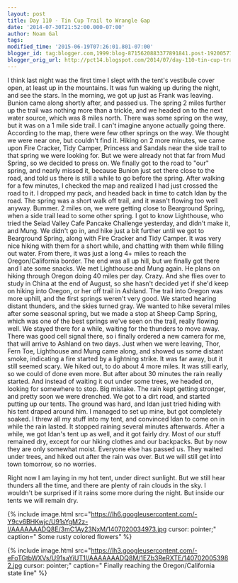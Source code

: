 ```yaml
---
layout: post
title: Day 110 - Tin Cup Trail to Wrangle Gap
date: '2014-07-30T21:52:00.000-07:00'
author: Noam Gal
tags:
modified_time: '2015-06-19T07:26:01.801-07:00'
blogger_id: tag:blogger.com,1999:blog-8715620883377891841.post-1920057723541452187
blogger_orig_url: http://pct14.blogspot.com/2014/07/day-110-tin-cup-trail-to-wrangle-gap.html
---
```


 I think last night was the first time I slept with the tent's vestibule cover open, at least up in the mountains.
 It was fun waking up during the night, and see the stars.
 In the morning, we got up just as Frank was leaving.
 Bunion came along shortly after, and passed us. The spring 2 miles further up the trail was nothing more than a
 trickle, and we headed on to the next water source, which was 8 miles north. There was some spring on the way, but
 it was on a 1 mile side trail. I can't imagine anyone actually going there.
 According to the map, there were
 few other springs on the way. We thought we were near one, but couldn't find it. Hiking on 2 more minutes, we came
 upon Fire Cracker, Tidy Camper, Princess and Sandals near the side trail to that spring we were looking for. But we
 were already not that far from Mud Spring, so we decided to press on.
 We finally got to the road to "our"
 spring, and nearly missed it, because Bunion just set there close to the road, and told us there is still a while to
 go before the spring. After walking for a few minutes, I checked the map and realized I had just crossed the road to
 it. I dropped my pack, and headed back in time to catch Idan by the road. The spring was a short walk off trail, and
 it wasn't flowing too well anyway. Bummer.
 2 miles on, we were getting close to Bearground Spring, when a side
 trail lead to some other spring. I got to know Lighthouse, who tried the Seiad Valley Cafe Pancake Challenge
 yesterday, and didn't make it, and Mung. We didn't go in, and hike just a bit further until we got to Bearground
 Spring, along with Fire Cracker and Tidy Camper. It was very nice hiking with them for a short while, and chatting
 with them while filling out water.
 From there, it was just a long 4+ miles to reach the Oregon/California
 border. The end was all up hill, but we finally got there and I ate some snacks. We met Lighthouse and Mung again.
 He plans on hiking through Oregon doing 40 miles per day. Crazy. And she flies over to study in China at the end of
 August, so she hasn't decided yet if she'd keep on hiking into Oregon, or her off trail in Ashland.
 The trail
 into Oregon was more uphill, and the first springs weren't very good. We started hearing distant thunders, and the
 skies turned gray. We wanted to hike several miles after some seasonal spring, but we made a stop at Sheep Camp
 Spring, which was one of the best springs we've seen on the trail, really flowing well.
 We stayed there for a
 while, waiting for the thunders to move away. There was good cell signal there, so i finally ordered a new camera
 for me, that will arrive to Ashland on two days. Just when we were leaving, Thor, Fern Toe, Lighthouse and Mung came
 along, and showed us some distant smoke, indicating a fire started by a lightning strike. It was far away, but it
 still seemed scary.
 We hiked out, to do about 4 more miles. It was still early, so we could of done even more.
 But after about 30 minutes the rain really started. And instead of waiting it out under some trees, we headed on,
 looking for somewhere to stop. Big mistake.
 The rain kept getting stronger, and pretty soon we were drenched.
 We got to a dirt road, and started putting up our tents. The ground was hard, and Idan just tried hiding with his
 tent draped around him. I managed to set up mine, but got completely soaked. I threw all my stuff into my tent, and
 convinced Idan to come on in while the rain lasted. It stopped raining several minutes afterwards.
 After a
 while, we got Idan's tent up as well, and it got fairly dry. Most of our stuff remained dry, except for our hiking
 clothes and our backpacks. But by now they are only somewhat moist.
 Everyone else has passed us. They waited
 under trees, and hiked out after the rain was over. But we will still get into town tomorrow, so no worries.

 Right now I am laying in my hot tent, under direct sunlight. But we still hear thunders all the time, and there are
 plenty of rain clouds in the sky. I wouldn't be surprised if it rains some more during the night. But inside our
 tents we will remain dry.


{% include image.html src="https://lh6.googleusercontent.com/-Y9cv6BHKwjc/U91sYgM2z-I/AAAAAAADQ8E/3mC1Ay23NxM/1407020034973.jpg cursor: pointer;" caption=" Some rusty colored flowers" %}


{% include image.html src="https://lh3.googleusercontent.com/-eFoTGtbWXVs/U91saYiUT1I/AAAAAAADQ8M/1EZb3ReRXTE/1407020053982.jpg cursor: pointer;" caption=" Finally reaching the Oregon/California state line" %}

